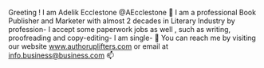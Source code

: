 Greeting ! I am Adelik Ecclestone @AEcclestone 👋 
I am a professional Book Publisher and Marketer with almost 2 decades in Literary Industry by profession- 
I accept some paperwork jobs as well , such as writing, proofreading and copy-editing- 
I am single- 💞️ 
You can reach me by visiting our website www.authoruplifters.com or email at info.business@business.com 📫 

<!---
AEcclestone/AEcclestone is a ✨ special ✨ repository because its `README.md` (this file) appears on your GitHub profile.
You can click the Preview link to take a look at your changes.
--->

